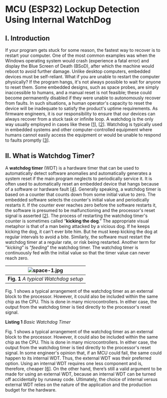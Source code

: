 # MCU (ESP32) Lockup Detection Using Internal WatchDog
## I. Introduction
If your program gets stuck for some reason, the fastest way to recover is to restart your computer. One of the most common examples was when the Windows operating system would crash (experience a fatal error) and display the Blue Screen of Death (BSoD), after which the machine would reboot to avoid further damage. Unlike desktop computers, embedded devices must be self-reliant. What if you are unable to restart the computer physically? If the program hangs, it's not always possible to wait for anyone to reset them. Some embedded designs, such as space probes, are simply inaccessible to humans, and a manual reset is not feasible; these could become permanently disabled if they were unable to autonomously recover from faults. In such situations, a human operator's capacity to reset the device will be inadequate to satisfy the product's uptime requirements. As firmware engineers, it is our responsibility to ensure that our devices can always recover from a stuck task or infinite loop. A watchdog is the only way usually employed in cases like these [[1](https://www.microcontrollertips.com/whats-watch-dog-timer-wdt-faq/)], [[2](https://www.embedded.com/introduction-to-watchdog-timers/)]. Watchdog is typically used in embedded systems and other computer-controlled equipment where humans cannot easily access the equipment or would be unable to respond to faults promptly [[3](https://www.researchgate.net/publication/295010877_Architecture_and_Operation_of_a_Watchdog_Timer)].
## II. What is Watchdog Timer?
A **watchdog timer** (WDT) is a hardware timer that can be used to automatically detect software anomalies and automatically generates a system reset if the main program neglects to periodically service it. It is often used to automatically reset an embedded device that hangs because of a software or hardware fault [[4](https://os.mbed.com/cookbook/WatchDog-Timer)]. Generally speaking, a watchdog timer is based on a counter that counts down from some initial value to zero. The embedded software selects the counter's initial value and periodically restarts it. If the counter ever reaches zero before the software restarts it, the software is presumed to be malfunctioning and the processor's reset signal is asserted [[2](https://www.embedded.com/introduction-to-watchdog-timers/)]. The process of restarting the watchdog timer's counter is sometimes called “**kicking the dog**.” The appropriate visual metaphor is that of a man being attacked by a vicious dog. If he keeps kicking the dog, it can't ever bite him. But he must keep kicking the dog at regular intervals to avoid a bite. Similarly, the software must restart the watchdog timer at a regular rate, or risk being restarted. Another term for “*kicking*” is “*feeding*” the watchdog timer. The watchdog timer is continuously fed with the initial value so that the timer value can never reach zero.

| ![space-1.jpg](https://files.readme.io/b302301-out.gif) | 
|:--:| 
| **Fig. 1** *A typical Watchdog setup* |

Fig. 1 shows a typical arrangement of the watchdog timer as an external block to the processor. However, it could also be included within the same chip as the CPU. This is done in many microcontrollers. In either case, the output from the watchdog timer is tied directly to the processor's reset signal. 

**Listing 1** *Basic Watchdog Timer*

Fig. 1 shows a typical arrangement of the watchdog timer as an external block to the processor. However, it could also be included within the same chip as the CPU. This is done in many microcontrollers. In either case, the output from the watchdog timer is tied directly to the processor's reset signal. In some engineer's opinion that, if an MCU could fail, the same could happen to its internal WDT. Thus, the external WDT was their preferred option. Using an internal WDT requires one less component and is, therefore, cheaper [[6](https://www.eeweb.com/using-the-microcontrollers-watchdog-timer-wdt-effectively/)]. On the other hand, there’s still a valid argument to be made for using an external WDT, because an internal WDT can be turned off accidentally by runaway code. Ultimately, the choice of internal versus external WDT relies on the nature of the application and the production budget for the hardware.
